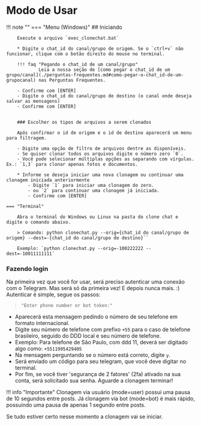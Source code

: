 ﻿# Modo de Usar
!!! note ""
    === "Menu (Windows)"
        ## Iniciando
        
        Execute o arquivo `exec_clonechat.bat`

        * Digite o chat_id do canal/grupo de origem. Se o `ctrl+v` não funcionar, clique com o botão direito do mouse no terminal.

        !!! faq "Pegando o chat_id de um canal/grupo"
                Leia a nossa seção de [como pegar o chat_id de um grupo/canal](./perguntas-frequentes.md#como-pegar-o-chat_id-de-um-grupocanal) nas Perguntas Frequentes. 

        - Confirme com [ENTER]
        - Digite o chat_id do canal/grupo de destino (o canal onde deseja salvar as mensagens)
        - Confirme com [ENTER]


        ### Escolher os tipos de arquivos a serem clonados

        Após confirmar o id de origem e o id de destino aparecerá um menu para filtragem.

        - Digite uma opção de filtro de arquivos dentre as disponíveis.
        - Se quiser clonar todos os arquivos digite o número zero `0`.
        - Você pode selecionar múltiplas opções as separando com vírgulas. Ex.: `1,3` para clonar apenas fotos e documentos.

        * Informe se deseja iniciar uma nova clonagem ou continuar uma clonagem iniciada anteriormente
            - Digite `1` para iniciar uma clonagem do zero.
            - ou `2` para continuar uma clonagem já iniciada.
            - Confirme com [ENTER]

    === "Terminal"

        Abra o terminal do Windows ou Linux na pasta do clone chat e digite o comando abaixo.

        > Comando: python clonechat.py --orig={chat_id do canal/grupo de origem} --dest=-{chat_id do canal/grupo de destino}``

        Exemplo: `python clonechat.py --orig=-100222222 --dest=-10011111111`

### Fazendo login

Na primeira vez que você for usar, será preciso autenticar uma conexão com o Telegram. Mas será só da primeira vez! E depois nunca mais. :) Autenticar é simple, segue os passos:

> `"Enter phone number or bot token:"`

- Aparecerá esta mensagem pedindo o número de seu telefone em formato internacional.
- Digite seu número de telefone com prefixo `+55` para o caso de telefone brasileiro, seguido do DDD local e seu número de telefone.
- Exemplo: Para telefone de São Paulo, com ddd 11, deverá ser digitado algo como: `+5511995429405`
- Na mensagem perguntando se o número está correto, digite `y`.
- Será enviado um código para seu telegram, que você deve digitar no terminal.
- Por fim, se você tiver 'segurança de 2 fatores' (2fa) ativado na sua conta, será solicitado sua senha.
Aguarde a clonagem terminar!

!!! info "Importante"
        Clonagem via usuário (mode=user) possui uma pausa de 10 segundos entre posts. Já clonagem via bot (mode=bot) é mais rápido, possuindo uma pausa de apenas 1 segundo entre posts.

Se tudo estiver certo nesse momento a clonagem vai se iniciar.